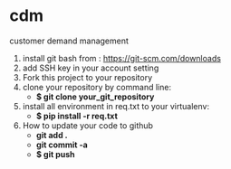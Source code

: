 # cdm
customer demand management

1. install git bash from : https://git-scm.com/downloads
2. add SSH key in your account setting
3. Fork this project to your repository
4. clone your repository by command line: 
   * **$ git clone your_git_repository**
5. install all environment in req.txt to your virtualenv: 
   * **$ pip install -r req.txt**
6. How to update your code to github
   * **git add .**      
    * **git commit -a**   
     * **$ git push**      
